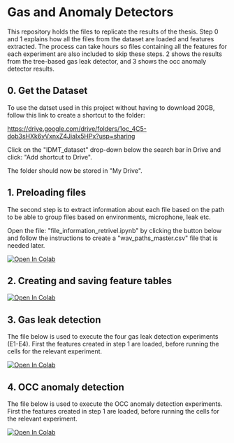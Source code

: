 # Gas and Anomaly Detectors
This repository holds the files to replicate the results of the thesis. 
Step 0 and 1 explains how all the files from the dataset are loaded and features extracted. 
The process can take hours so files containing all the features for each experiment are also included to skip these steps. 
2 shows the results from the tree-based gas leak detector, and 3 shows the occ anomaly detector results.  

## 0. Get the Dataset
To use the datset used in this project without having to download 20GB, follow this link to create a shortcut to the folder: 

https://drive.google.com/drive/folders/1oc_4C5-dob3sHXk6yVxnxZ4JiaIx5HPx?usp=sharing

Click on the "IDMT_dataset" drop-down below the search bar in Drive and click: "Add shortcut to Drive". 

The folder should now be stored  in "My Drive". 


## 1. Preloading files
The second step is to extract information about each file based on the path to be able to group files based on environments, microphone, leak etc. 

Open the file: "file_information_retrivel.ipynb" by clicking the button below and follow the instructions to create a "wav_paths_master.csv" file that is needed later. 

[![Open In Colab](https://colab.research.google.com/assets/colab-badge.svg)](https://colab.research.google.com/drive/1QJLe1TaPOdXvV55k4yboLGHj8_DijRRQ)

## 2. Creating and saving feature tables


[![Open In Colab](https://colab.research.google.com/assets/colab-badge.svg)](https://colab.research.google.com/drive/17L4cbh0ChBKd1AcEx8-NyNAnQzezaSVC#scrollTo=DRqeCOvk6gOD)


## 3. Gas leak detection
The file below is used to execute the four gas leak detection experiments (E1-E4). 
First the features created in step 1 are loaded, before running the cells for the relevant experiment.

[![Open In Colab](https://colab.research.google.com/assets/colab-badge.svg)](https://colab.research.google.com/drive/1dOWtMDvH176oK6659c7aSGjpkiH1JCWZ#scrollTo=1MDNp_w6jHd1)


## 4. OCC anomaly detection
The file below is used to execute the OCC anomaly detection experiments. 
First the features created in step 1 are loaded, before running the cells for the relevant experiment.

[![Open In Colab](https://colab.research.google.com/assets/colab-badge.svg)](https://colab.research.google.com/drive/1u79AP-jrv9ObgXY604Aae-O7rS0nRKvd#scrollTo=hC7Y0q9qwsEc)

